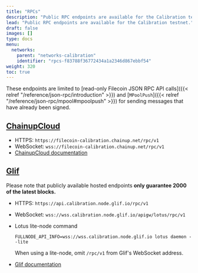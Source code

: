 ```yaml
---
title: "RPCs"
description: "Public RPC endpoints are available for the Calibration testnet."
lead: "Public RPC endpoints are available for the Calibration testnet."
draft: false
images: []
type: docs
menu:
  networks:
    parent: "networks-calibration"
    identifier: "rpcs-f83788f36772434a1a2346d867ebbf54"
weight: 320
toc: true
---
```


These endpoints are limited to [read-only Filecoin JSON RPC API calls]({{< relref "/reference/json-rpc/introduction" >}}) and [`MPoolPush`]({{< relref "/reference/json-rpc/mpool#mpoolpush" >}}) for sending messages that have already been signed.

## [ChainupCloud](https://cloud.chainup.com)

- HTTPS: `https://filecoin-calibration.chainup.net/rpc/v1`
- WebSocket: `wss://filecoin-calibration.chainup.net/rpc/v1`
- [ChainupCloud documentation](https://docs.chainupcloud.com/blockchain-api/filecoin/public-apis)

## [Glif](https://glif.io)

Please note that publicly available hosted endpoints **only guarantee 2000 of the latest blocks.**

- HTTPS: `https://api.calibration.node.glif.io/rpc/v1`
- WebSocket: `wss://wss.calibration.node.glif.io/apigw/lotus/rpc/v1`
- Lotus lite-node command

  ```shell
  FULLNODE_API_INFO=wss://wss.calibration.node.glif.io lotus daemon --lite
  ```

  When using a lite-node, omit `/rpc/v1` from Glif's WebSocket address.

- [Glif documentation](https://hosting.glif.io/)
